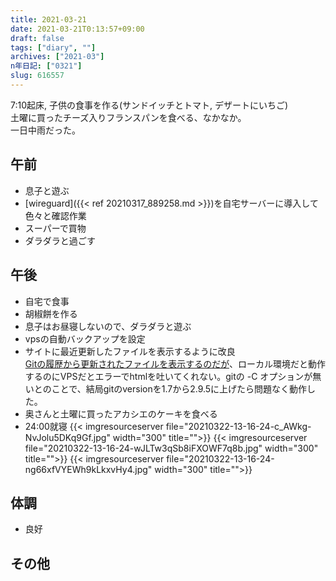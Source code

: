 ```yaml
---
title: 2021-03-21
date: 2021-03-21T0:13:57+09:00
draft: false
tags: ["diary", ""]
archives: ["2021-03"]
n年日記: ["0321"]
slug: 616557
---
```

7:10起床, 子供の食事を作る(サンドイッチとトマト, デザートにいちご)  
土曜に買ったチーズ入りフランスパンを食べる、なかなか。  
一日中雨だった。
## 午前
- 息子と遊ぶ
- [wireguard]({{< ref 20210317_889258.md >}})を自宅サーバーに導入して色々と確認作業
- スーパーで買物
- ダラダラと過ごす
## 午後
- 自宅で食事
- 胡椒餅を作る
- 息子はお昼寝しないので、ダラダラと遊ぶ
- vpsの自動バックアップを設定
- サイトに最近更新したファイルを表示するように改良  
[Gitの履歴から更新されたファイルを表示するのだが](https://maku77.github.io/hugo/list/recents.html)、ローカル環境だと動作するのにVPSだとエラーでhtmlを吐いてくれない。gitの -C オプションが無いとのことで、結局gitのversionを1.7から2.9.5に上げたら問題なく動作した。
- 奥さんと土曜に買ったアカシエのケーキを食べる
- 24:00就寝
{{< imgresourceserver file="20210322-13-16-24-c_AWkg-NvJolu5DKq9Gf.jpg" width="300" title="">}}
{{< imgresourceserver file="20210322-13-16-24-wJLTw3qSb8iFXOWF7q8b.jpg" width="300" title="">}}
{{< imgresourceserver file="20210322-13-16-24-ng66xfVYEWh9kLkxvHy4.jpg" width="300" title="">}}
## 体調
- 良好
## その他
